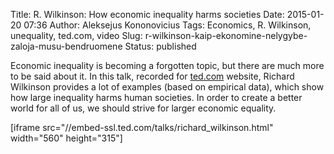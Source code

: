 Title: R. Wilkinson: How economic inequality harms societies
Date: 2015-01-20 07:36
Author: Aleksejus Kononovicius
Tags: Economics, R. Wilkinson, unequality, ted.com, video
Slug: r-wilkinson-kaip-ekonomine-nelygybe-zaloja-musu-bendruomene
Status: published

Economic inequality is
becoming a forgotten topic, but there are much more to be said about it.
In this talk, recorded for
[ted.com](http://www.ted.com/talks/richard_wilkinson) website, Richard
Wilkinson provides a lot of examples (based on empirical data), which
show how large inequality harms human societies. In order to create a
better world for all of us, we should strive for larger economic
equality.

\[iframe src="//embed-ssl.ted.com/talks/richard\_wilkinson.html"
width="560" height="315"\]

